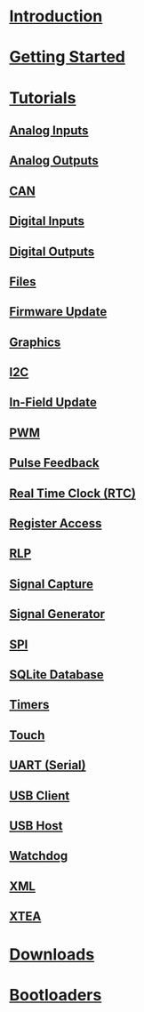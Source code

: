 # [Introduction](intro.md)
# [Getting Started](getting-started.md)
# [Tutorials](tutorials/intro.md)
## [Analog Inputs](tutorials/analog-in.md)
## [Analog Outputs](tutorials/analog-out.md)
## [CAN](tutorials/can.md)
## [Digital Inputs](tutorials/digital-inputs.md)
## [Digital Outputs](tutorials/digital-outputs.md)
## [Files](tutorials/files.md)
## [Firmware Update](tutorials/firmware-update.md)
## [Graphics](tutorials/graphics.md)
## [I2C](tutorials/i2c.md)
## [In-Field Update](tutorials/in-field-update.md)
## [PWM](tutorials/pwm.md)
## [Pulse Feedback](tutorials/pulse-feedback.md)
## [Real Time Clock (RTC)](tutorials/rtc.md)
## [Register Access](tutorials/register-access.md)
## [RLP](tutorials/rlp.md)
## [Signal Capture](tutorials/signal-capture.md)
## [Signal Generator](tutorials/signal-generator.md)
## [SPI](tutorials/spi.md)
## [SQLite Database](tutorials/sqlite.md)
## [Timers](tutorials/timers.md)
## [Touch](tutorials/touch.md)
## [UART (Serial)](tutorials/uart.md)
## [USB Client](tutorials/usb-client.md)
## [USB Host](tutorials/usb-host.md)
## [Watchdog](tutorials/watchdog.md)
## [XML](tutorials/xml.md)
## [XTEA](tutorials/xtea.md)
# [Downloads](downloads.md)
# [Bootloaders](../loaders/intro.md)
